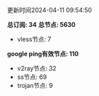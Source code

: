 更新时间2024-04-11 09:54:50

**总订阅: 34**
**总节点: 5630**
- vless节点: 7

**google ping有效节点: 110**
- v2ray节点: 32
- ss节点: 69
- trojan节点: 9

